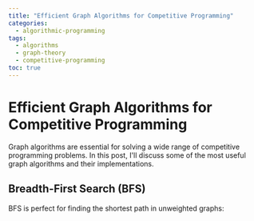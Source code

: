 ```yaml
---
title: "Efficient Graph Algorithms for Competitive Programming"
categories:
  - algorithmic-programming
tags:
  - algorithms
  - graph-theory
  - competitive-programming
toc: true
---
```


# Efficient Graph Algorithms for Competitive Programming

Graph algorithms are essential for solving a wide range of competitive programming problems. In this post, I'll discuss some of the most useful graph algorithms and their implementations.

## Breadth-First Search (BFS)

BFS is perfect for finding the shortest path in unweighted graphs:

